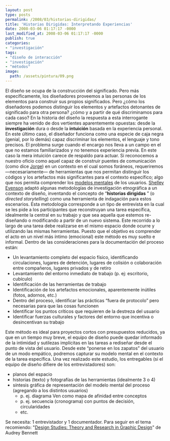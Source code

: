 ```yaml
---
layout: post
type: posts
permalink: /2008/03/historias-dirigidas/
title: 'Historias Dirigidas: Interpretando Experiencias'
date: 2008-03-06 01:17:17 -0000
last_modified_at: 2008-03-06 01:17:17 -0000
publish: true
categories:
- "investigación"
tags:
- "diseño de interacción"
- "investigación"
- "métodos"
image:
  path: /assets/pintura/09.png
---
```

El diseño se ocupa de la construcción del significado. Pero más específicamente, los diseñadores proveemos a las personas de los elementos para construir sus propios significados. Pero ¿cómo los diseñadores podemos distinguir los elementos y artefactos detonantes de significado para otra persona? ¿cómo y a partir de qué discriminamos para cada caso? En la historia del diseño la respuesta a esta interrogante siempre ha venido de dos vertientes aparentemente opuestas: desde la **investigación** dura o desde la **intuición** basada en la experiencia personal. En este último caso, el diseñador funciona como una especie de caja negra (genial, por lo demás) capaz discriminar los elementos, el lenguaje y tono precisos. El problema surge cuando el encargo nos lleva a un campo en el que no estamos familiarizados y no tenemos experiencia previa. En este caso la mera intuición carece de respaldo para actuar. Si reconocemos a nuestro oficio como aquel capaz de construir puentes de comunicación (como dice [Jorge](http://www.jbarahona.com/2007/04/17/celestial-mechanics/ "cuando habla de Tufte")) en un contexto en el cual somos foráneos, requeriremos —necesariamente— de herramientas que nos permitan distinguir los códigos y los artefactos más significantes para el contexto específico; algo que nos permita comprender los [modelos mentales](http://www.darcy.cl/usabilidad/%c2%bfque-son-los-modelos-mentales/ "lo que dice Darcy al respecto") de los usuarios. [Shelley Evenson](http://www.design.cmu.edu/show_person.php?t=f&id=ShelleyEvenson "Shelley Evenson, School of Design, CMU") adaptó algunas metodologías de investigación etnográfica a un contexto de diseño, inventando el concepto de “**historias dirigidas** ” (o _directed storytelling_) como una herramienta de indagación para estos escenarios. Esta metodología corresponde a un tipo de entrevista en la cual se les pide a los participantes que reconstruyan una tarea específica, idealmente la central en su trabajo y que sea aquella que estemos re-diseñando o modificando a partir de un nuevo sistema. Este recorrido a lo largo de una tarea debe realizarse en el mismo espacio donde ocurre y utilizando las mismas herramientas. Puesto que el objetivo es comprender el acto en un nivel más íntimo (emocional) este método es muy suelto e informal. Dentro de las consideraciones para la documentación del proceso están:

* Un levantamiento completo del espacio físico, identificando circulaciones, lugares de detención, lugares de colisión o colaboración entre compañeros, lugares privados y de retiro
* Levantamiento del entorno inmediato de trabajo (p. ej: escritorio, cubículo)
* Identificación de las herramientas de trabajo
* Identificación de los artefactos emocionales, aparentemente inútiles (fotos, adornos, etc.)
* Dentro del proceso, identificar las prácticas “fuera de protocolo” pero necesarias para que las cosas funcionen
* Identificar los puntos críticos que requieren de la destreza del usuario
* Identificar fuerzas culturales y factores del entorno que incentiva o desincentivan su trabajo

Este método es ideal para proyectos cortos con presupuestos reducidos, ya que en un tiempo muy breve, el equipo de diseño puede quedar informado de la intimidad y sutilezas implícitas en las tareas a rediseñar desde el punto de vista del usuario. Desde este “ponerse en los zapatos” del usuario de un modo empático, podremos capturar su modelo mental en el contexto de la tarea específica. Una vez realizado este estudio, los entregables (si el equipo de diseño difiere de los entrevistadores) son:
* planos del espacio
* historias (texto) y fotografías de las herramientas (idealmente 3 o 4)
* síntesis gráfica de representación del modelo mental del proceso (agregando a los distintos usuarios)
  * p. ej. diagrama Ven como mapa de afinidad entre conceptos
  * p. ej. secuencia (cronograma) con puntos de decisión, circularidades
  * etc.

Se necesita: 1 entrevistador y 1 documentador. Para seguir en el tema recomiendo: "[Design Studies: Theory and Research in Graphic Design](http://books.google.cl/books?id=Zu00m04mba4C "Ficha del libro en Google Books")" de Audrey Bennett
